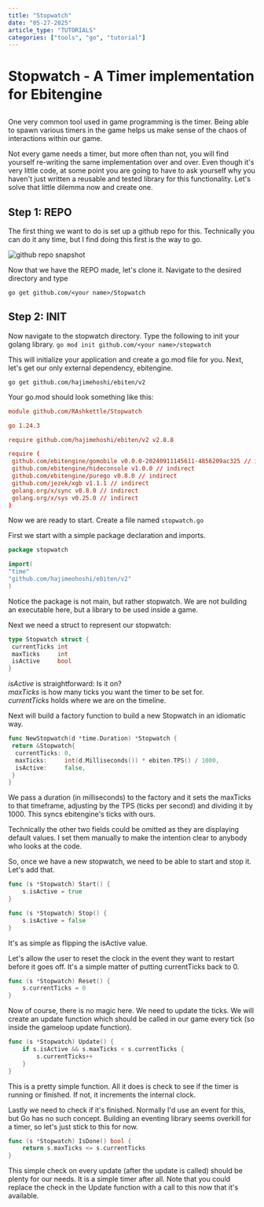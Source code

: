 ```yaml
---
title: "Stopwatch"
date: "05-27-2025"
article_type: "TUTORIALS"
categories: ["tools", "go", "tutorial"]
---
```


# Stopwatch - A Timer implementation for Ebitengine

One very common tool used in game programming is the timer. Being able to spawn various timers in the game helps us make sense of the chaos of interactions within our game.

Not every game needs a timer, but more often than not, you will find yourself re-writing the same implementation over and over. Even though it's very little code, at some point you are going to have to ask yourself why you haven't just written a reusable and tested library for this functionality. Let's solve that little dilemma now and create one.

## Step 1: REPO

The first thing we want to do is set up a github repo for this. Technically you can do it any time, but I find doing this first is the way to go.

![github repo snapshot](stopwatch-repo.png)

Now that we have the REPO made, let's clone it. Navigate to the desired directory and type

`go get github.com/<your name>/Stopwatch`

## Step 2: INIT

Now navigate to the stopwatch directory. Type the following to init your golang library.
`go mod init github.com/<your name>/stopwatch`

This will initialize your application and create a go.mod file for you.
Next, let's get our only external dependency, ebitengine.

`go get github.com/hajimehoshi/ebiten/v2`

Your go.mod should look something like this:

```toml
module github.com/RAshkettle/Stopwatch

go 1.24.3

require github.com/hajimehoshi/ebiten/v2 v2.8.8

require (
 github.com/ebitengine/gomobile v0.0.0-20240911145611-4856209ac325 // indirect
 github.com/ebitengine/hideconsole v1.0.0 // indirect
 github.com/ebitengine/purego v0.8.0 // indirect
 github.com/jezek/xgb v1.1.1 // indirect
 golang.org/x/sync v0.8.0 // indirect
 golang.org/x/sys v0.25.0 // indirect
)
```

Now we are ready to start. Create a file named `stopwatch.go`

First we start with a simple package declaration and imports.

```go
package stopwatch

import(
"time"
"github.com/hajimeohoshi/ebiten/v2"
)
```

Notice the package is not main, but rather stopwatch. We are not building an executable here, but a library to be used inside a game.

Next we need a struct to represent our stopwatch:

```go
type Stopwatch struct {
 currentTicks int
 maxTicks     int
 isActive     bool
}
```

_isActive_ is straightforward: Is it on?  
_maxTicks_ is how many ticks you want the timer to be set for.  
_currentTicks_ holds where we are on the timeline.

Next will build a factory function to build a new Stopwatch in an idiomatic way.

```go
func NewStopwatch(d *time.Duration) *Stopwatch {
 return &Stopwatch{
  currentTicks: 0,
  maxTicks:     int(d.Milliseconds()) * ebiten.TPS() / 1000,
  isActive:     false,
 }
}
```

We pass a duration (in milliseconds) to the factory and it sets the maxTicks to that timeframe, adjusting by the TPS (ticks per second) and dividing it by 1000. This syncs ebitengine's ticks with ours.

Technically the other two fields could be omitted as they are displaying default values. I set them manually to make the intention clear to anybody who looks at the code.

So, once we have a new stopwatch, we need to be able to start and stop it. Let's add that.

```go
func (s *Stopwatch) Start() {
	s.isActive = true
}

func (s *Stopwatch) Stop() {
	s.isActive = false
}
```

It's as simple as flipping the isActive value.

Let's allow the user to reset the clock in the event they want to restart before it goes off. It's a simple matter of putting currentTicks back to 0.

```go
func (s *Stopwatch) Reset() {
	s.currentTicks = 0
}

```

Now of course, there is no magic here. We need to update the ticks. We will create an update function which should be called in our game every tick (so inside the gameloop update function).

```go
func (s *Stopwatch) Update() {
	if s.isActive && s.maxTicks < s.currentTicks {
		s.currentTicks++
	}
}
```

This is a pretty simple function. All it does is check to see if the timer is running or finished. If not, it increments the internal clock.

Lastly we need to check if it's finished. Normally I'd use an event for this, but Go has no such concept. Building an eventing library seems overkill for a timer, so let's just stick to this for now.

```go
func (s *Stopwatch) IsDone() bool {
	return s.maxTicks <= s.currentTicks
}
```

This simple check on every update (after the update is called) should be plenty for our needs. It is a simple timer after all. Note that you could replace the check in the Update function with a call to this now that it's available.
